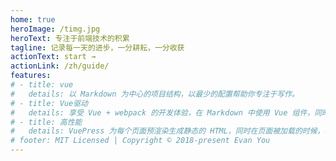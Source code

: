```yaml
---
home: true
heroImage: /timg.jpg
heroText: 专注于前端技术的积累
tagline: 记录每一天的进步，一分耕耘，一分收获
actionText: start →
actionLink: /zh/guide/
features:
# - title: vue
#   details: 以 Markdown 为中心的项目结构，以最少的配置帮助你专注于写作。
# - title: Vue驱动
#   details: 享受 Vue + webpack 的开发体验，在 Markdown 中使用 Vue 组件，同时可以使用 Vue 来开发自定义主题。
# - title: 高性能
#   details: VuePress 为每个页面预渲染生成静态的 HTML，同时在页面被加载的时候，将作为 SPA 运行。
# footer: MIT Licensed | Copyright © 2018-present Evan You
---
```




